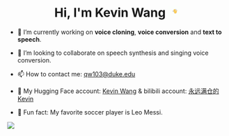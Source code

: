<div align="center">
   <h1>Hi, I'm Kevin Wang</a> <img src="wave.gif" width="25px"> </h1>
</div>

- 🔭 I’m currently working on **voice cloning**, **voice conversion** and **text to speech**.

- 👯 I’m looking to collaborate on speech synthesis and singing voice conversion.

- 📫 How to contact me: qw103@duke.edu

- 🤗 My Hugging Face account: [Kevin Wang](https://huggingface.co/kevinwang676) & bilibili account: [永远满仓的Kevin](https://space.bilibili.com/501495851)

- 🍰 Fun fact: My favorite soccer player is Leo Messi.

[![](https://visitcount.itsvg.in/api?id=KevinWang676&icon=0&color=0)](https://visitcount.itsvg.in)
